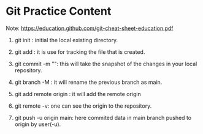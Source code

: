 # Git Practice Content
Note: https://education.github.com/git-cheat-sheet-education.pdf 

1. git init : initial the local existing directory.

2. git add <file-name>: it is use for tracking the file that is created.

3. git commit -m "<message for change>": this will take the snapshot of the changes in your local repository.

4. git branch -M <branch name>: it will rename the previous branch as main.

5. git add remote origin <link>: it will add the remote origin

6. git remote -v: one can see the origin to the repository.

7. git push -u origin main: here commited data in main branch pushed to origin by user(-u).

